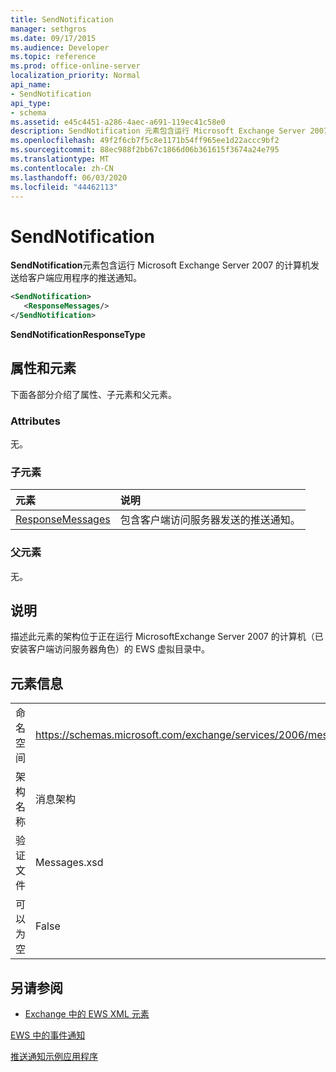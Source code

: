 ```yaml
---
title: SendNotification
manager: sethgros
ms.date: 09/17/2015
ms.audience: Developer
ms.topic: reference
ms.prod: office-online-server
localization_priority: Normal
api_name:
- SendNotification
api_type:
- schema
ms.assetid: e45c4451-a286-4aec-a691-119ec41c58e0
description: SendNotification 元素包含运行 Microsoft Exchange Server 2007 的计算机发送给客户端应用程序的推送通知。
ms.openlocfilehash: 49f2f6cb7f5c8e1171b54ff965ee1d22accc9bf2
ms.sourcegitcommit: 88ec988f2bb67c1866d06b361615f3674a24e795
ms.translationtype: MT
ms.contentlocale: zh-CN
ms.lasthandoff: 06/03/2020
ms.locfileid: "44462113"
---
```

# <a name="sendnotification"></a>SendNotification

**SendNotification**元素包含运行 Microsoft Exchange Server 2007 的计算机发送给客户端应用程序的推送通知。 
  
```xml
<SendNotification>
   <ResponseMessages/>
</SendNotification>
```

 **SendNotificationResponseType**
## <a name="attributes-and-elements"></a>属性和元素

下面各部分介绍了属性、子元素和父元素。
  
### <a name="attributes"></a>Attributes

无。
  
### <a name="child-elements"></a>子元素

|**元素**|**说明**|
|:-----|:-----|
|[ResponseMessages](responsemessages.md) <br/> |包含客户端访问服务器发送的推送通知。  <br/> |
   
### <a name="parent-elements"></a>父元素

无。
  
## <a name="remarks"></a>说明

描述此元素的架构位于正在运行 MicrosoftExchange Server 2007 的计算机（已安装客户端访问服务器角色）的 EWS 虚拟目录中。
  
## <a name="element-information"></a>元素信息

|||
|:-----|:-----|
|命名空间  <br/> |https://schemas.microsoft.com/exchange/services/2006/messages  <br/> |
|架构名称  <br/> |消息架构  <br/> |
|验证文件  <br/> |Messages.xsd  <br/> |
|可以为空  <br/> |False  <br/> |
   
## <a name="see-also"></a>另请参阅



- [Exchange 中的 EWS XML 元素](ews-xml-elements-in-exchange.md)


[EWS 中的事件通知](https://msdn.microsoft.com/library/4fd4b351-d35c-4ccc-9ed9-878932ab9d50%28Office.15%29.aspx)
  
[推送通知示例应用程序](https://msdn.microsoft.com/library/db1f8523-fa44-483f-bdb6-ab5939b52eee%28Office.15%29.aspx)


